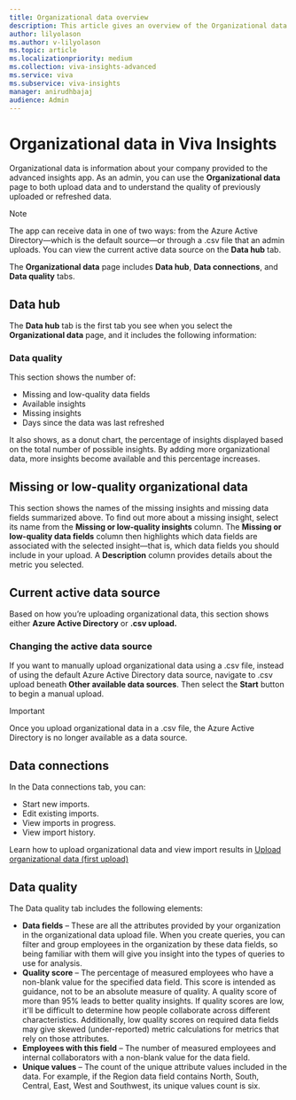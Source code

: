 ```yaml
---
title: Organizational data overview
description: This article gives an overview of the Organizational data page in the Microsoft Viva Insights advanced insights app. 
author: lilyolason
ms.author: v-lilyolason
ms.topic: article
ms.localizationpriority: medium
ms.collection: viva-insights-advanced
ms.service: viva 
ms.subservice: viva-insights
manager: anirudhbajaj
audience: Admin
---
```


# Organizational data in Viva Insights

Organizational data is information about your company provided to the advanced insights app. As an admin, you can use the **Organizational data** page to both upload data and to understand the quality of previously uploaded or refreshed data.

>[!Note]
>The app can receive data in one of two ways: from the Azure Active Directory—which is the default source—or through a .csv file that an admin uploads. You can view the current active data source on the **Data hub** tab.

The **Organizational data** page includes **Data hub**, **Data connections**, and **Data quality** tabs.

## Data hub

The **Data hub** tab is the first tab you see when you select the **Organizational data** page, and it includes the following information:

### Data quality

This section shows the number of:

* Missing and low-quality data fields
* Available insights
* Missing insights
* Days since the data was last refreshed

It also shows, as a donut chart, the percentage of insights displayed based on the total number of possible insights. By adding more organizational data, more insights become available and this percentage increases.

## Missing or low-quality organizational data

This section shows the names of the missing insights and missing data fields summarized above. To find out more about a missing insight, select its name from the **Missing or low-quality insights** column. The **Missing or low-quality data fields** column then highlights which data fields are associated with the selected insight—that is, which data fields you should include in your upload. A **Description** column provides details about the metric you selected. 
 
## Current active data source

Based on how you’re uploading organizational data, this section shows either **Azure Active Directory** or **.csv upload.**

### Changing the active data source

If you want to manually upload organizational data using a .csv file, instead of using the default Azure Active Directory data source, navigate to .csv upload beneath **Other available data sources**. Then select the **Start** button to begin a manual upload.

>[!Important]
>Once you upload organizational data in a .csv file, the Azure Active Directory is no longer available as a data source.

## Data connections

In the Data connections tab, you can:

* Start new imports.
* Edit existing imports.
* View imports in progress.
* View import history.

Learn how to upload organizational data and view import results in [Upload organizational data (first upload)](./upload-org-data-first.md)

## Data quality

The Data quality tab includes the following elements:

* **Data fields** – These are all the attributes provided by your organization in the organizational data upload file. When you create queries, you can filter and group employees in the organization by these data fields, so being familiar with them will give you insight into the types of queries to use for analysis.
* **Quality score** – The percentage of measured employees who have a non-blank value for the specified data field. This score is intended as guidance, not to be an absolute measure of quality. A quality score of more than 95% leads to better quality insights. If quality scores are low, it'll be difficult to determine how people collaborate across different characteristics. Additionally, low quality scores on required data fields may give skewed (under-reported) metric calculations for metrics that rely on those attributes.
* **Employees with this field** – The number of measured employees and internal collaborators with a non-blank value for the data field.
* **Unique values** – The count of the unique attribute values included in the data. For example, if the Region data field contains North, South, Central, East, West and Southwest, its unique values count is six.


